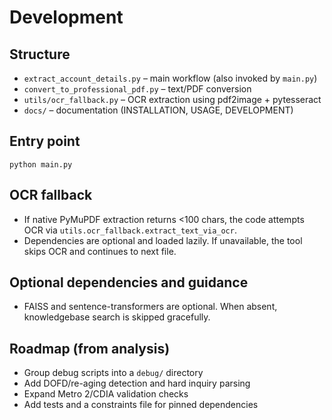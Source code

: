 # Development

## Structure
- `extract_account_details.py` – main workflow (also invoked by `main.py`)
- `convert_to_professional_pdf.py` – text/PDF conversion
- `utils/ocr_fallback.py` – OCR extraction using pdf2image + pytesseract
- `docs/` – documentation (INSTALLATION, USAGE, DEVELOPMENT)

## Entry point
```
python main.py
```

## OCR fallback
- If native PyMuPDF extraction returns <100 chars, the code attempts OCR via `utils.ocr_fallback.extract_text_via_ocr`.
- Dependencies are optional and loaded lazily. If unavailable, the tool skips OCR and continues to next file.

## Optional dependencies and guidance
- FAISS and sentence-transformers are optional. When absent, knowledgebase search is skipped gracefully.

## Roadmap (from analysis)
- Group debug scripts into a `debug/` directory
- Add DOFD/re-aging detection and hard inquiry parsing
- Expand Metro 2/CDIA validation checks
- Add tests and a constraints file for pinned dependencies
